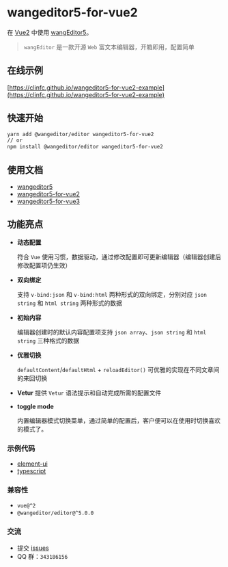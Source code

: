 # wangeditor5-for-vue2

在 [Vue2](https://cn.vuejs.org/v2) 中使用 [wangEditor5](https://www.wangeditor.com/v5/)。

> `wangEditor` 是一款开源 `Web` 富文本编辑器，开箱即用，配置简单

## 在线示例

[https://clinfc.github.io/wangeditor5-for-vue2-example](https://clinfc.github.io/wangeditor5-for-vue2-example)

## 快速开始

```sh
yarn add @wangeditor/editor wangeditor5-for-vue2
// or
npm install @wangeditor/editor wangeditor5-for-vue2
```

## 使用文档

- [wangeditor5](https://www.wangeditor.com)
- [wangeditor5-for-vue2](https://clinfc.github.io/wangeditor5-for-vue2)
- [wangeditor5-for-vue3](https://clinfc.github.io/wangeditor5-for-vue3)

## 功能亮点

- **动态配置**

  符合 `Vue` 使用习惯，数据驱动，通过修改配置即可更新编辑器（编辑器创建后修改配置项仍生效）

- **双向绑定**

  支持 `v-bind:json` 和 `v-bind:html` 两种形式的双向绑定，分别对应 `json string` 和 `html string` 两种形式的数据

- **初始内容**

  编辑器创建时的默认内容配置项支持 `json array`、`json string` 和 `html string` 三种格式的数据

- **优雅切换**

  `defaultContent`/`defaultHtml` + `reloadEditor()` 可优雅的实现在不同文章间的来回切换

- **Vetur**
  提供 `Vetur` 语法提示和自动完成所需的配置文件

- **toggle mode**

  内置编辑器模式切换菜单，通过简单的配置后，客户便可以在使用时切换喜欢的模式了。

### 示例代码

- [element-ui](./example/element_ui)
- [typescript](./example/ts/)

### 兼容性

- `vue@^2`
- `@wangeditor/editor@^5.0.0`

### 交流

- 提交 [issues](https://github.com/clinfc/wangeditor5-for-vue2/issues)
- QQ 群：`343186156`
